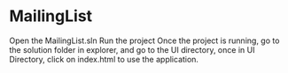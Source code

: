 # MailingList
Open the MailingList.sln
Run the project
Once the project is running, go to the solution folder in explorer, and go to the UI directory, once in 
UI Directory, click on index.html to use the application.
